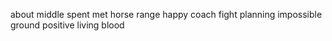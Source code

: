 about middle spent met horse range happy coach fight planning impossible ground positive living blood